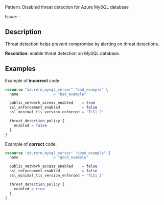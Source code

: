 Pattern: Disabled threat detection for Azure MySQL database

Issue: -

## Description

Threat detection helps prevent compromise by alerting on threat detections.

**Resolution**: enable threat detection on MySQL database.

## Examples

Example of **incorrect** code:

```terraform
resource "azurerm_mysql_server" "bad_example" {
  name                = "bad_example"

  public_network_access_enabled    = true
  ssl_enforcement_enabled          = false
  ssl_minimal_tls_version_enforced = "TLS1_2"

  threat_detection_policy {
    enabled = false
  }
}
```

Example of **correct** code:

```terraform
resource "azurerm_mysql_server" "good_example" {
  name                = "good_example"

  public_network_access_enabled    = false
  ssl_enforcement_enabled          = false
  ssl_minimal_tls_version_enforced = "TLS1_2"

  threat_detection_policy {
    enabled = true
  }
}
```
